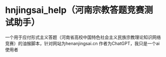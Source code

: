 # hnjingsai_help（河南宗教答题竞赛测试助手）
一个用于应付形式主义答题（河南省高校中国特色社会主义民族宗教理论知识网络竞赛）的油猴脚本，针对网站为henanjingsai.cn
作者为ChatGPT，我只是一个ai使用者
